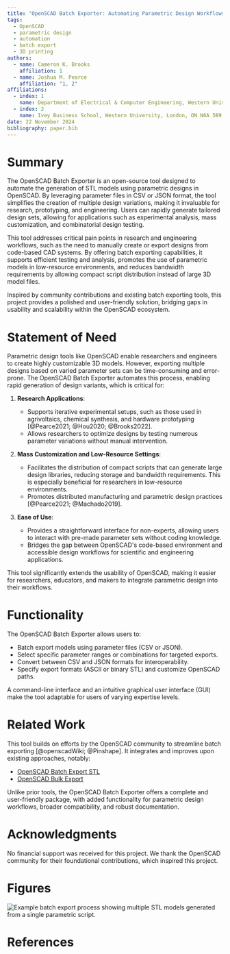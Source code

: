 ```yaml
---
title: "OpenSCAD Batch Exporter: Automating Parametric Design Workflows for Research and Engineering"
tags:
  - OpenSCAD
  - parametric design
  - automation
  - batch export
  - 3D printing
authors:
  - name: Cameron K. Brooks
    affiliation: 1
  - name: Joshua M. Pearce
    affiliation: "1, 2"
affiliations:
  - index: 1
    name: Department of Electrical & Computer Engineering, Western University, London, ON N6A 5B9, Canada
  - index: 2
    name: Ivey Business School, Western University, London, ON N6A 5B9, Canada
date: 22 November 2024
bibliography: paper.bib
---
```


# Summary

The OpenSCAD Batch Exporter is an open-source tool designed to automate the generation of STL models using parametric designs in OpenSCAD. By leveraging parameter files in CSV or JSON format, the tool simplifies the creation of multiple design variations, making it invaluable for research, prototyping, and engineering. Users can rapidly generate tailored design sets, allowing for applications such as experimental analysis, mass customization, and combinatorial design testing. 

This tool addresses critical pain points in research and engineering workflows, such as the need to manually create or export designs from code-based CAD systems. By offering batch exporting capabilities, it supports efficient testing and analysis, promotes the use of parametric models in low-resource environments, and reduces bandwidth requirements by allowing compact script distribution instead of large 3D model files.

Inspired by community contributions and existing batch exporting tools, this project provides a polished and user-friendly solution, bridging gaps in usability and scalability within the OpenSCAD ecosystem.

# Statement of Need

Parametric design tools like OpenSCAD enable researchers and engineers to create highly customizable 3D models. However, exporting multiple designs based on varied parameter sets can be time-consuming and error-prone. The OpenSCAD Batch Exporter automates this process, enabling rapid generation of design variants, which is critical for:

1. **Research Applications**: 
   - Supports iterative experimental setups, such as those used in agrivoltaics, chemical synthesis, and hardware prototyping [@Pearce2021; @Hou2020; @Brooks2022].
   - Allows researchers to optimize designs by testing numerous parameter variations without manual intervention.

2. **Mass Customization and Low-Resource Settings**:
   - Facilitates the distribution of compact scripts that can generate large design libraries, reducing storage and bandwidth requirements. This is especially beneficial for researchers in low-resource environments.
   - Promotes distributed manufacturing and parametric design practices [@Pearce2021; @Machado2019].

3. **Ease of Use**:
   - Provides a straightforward interface for non-experts, allowing users to interact with pre-made parameter sets without coding knowledge.
   - Bridges the gap between OpenSCAD's code-based environment and accessible design workflows for scientific and engineering applications.

This tool significantly extends the usability of OpenSCAD, making it easier for researchers, educators, and makers to integrate parametric design into their workflows.

# Functionality

The OpenSCAD Batch Exporter allows users to:
- Batch export models using parameter files (CSV or JSON).
- Select specific parameter ranges or combinations for targeted exports.
- Convert between CSV and JSON formats for interoperability.
- Specify export formats (ASCII or binary STL) and customize OpenSCAD paths.

A command-line interface and an intuitive graphical user interface (GUI) make the tool adaptable for users of varying expertise levels.

# Related Work

This tool builds on efforts by the OpenSCAD community to streamline batch exporting [@openscadWiki; @Pinshape]. It integrates and improves upon existing approaches, notably:
- [OpenSCAD Batch Export STL](https://github.com/18107/OpenSCAD-batch-export-stl)
- [OpenSCAD Bulk Export](https://github.com/OutwardBuckle/OpenSCAD-Bulk-Export)

Unlike prior tools, the OpenSCAD Batch Exporter offers a complete and user-friendly package, with added functionality for parametric design workflows, broader compatibility, and robust documentation.

# Acknowledgments

No financial support was received for this project. We thank the OpenSCAD community for their foundational contributions, which inspired this project.

# Figures

![Example batch export process showing multiple STL models generated from a single parametric script.](path/to/figure1.png)

# References
